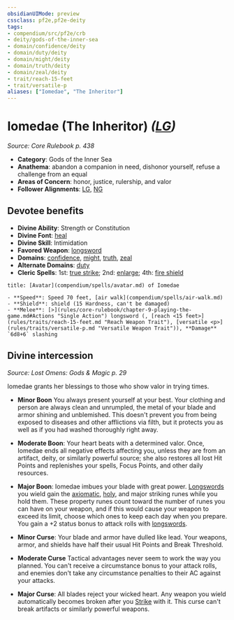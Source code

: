 ```yaml
---
obsidianUIMode: preview
cssclass: pf2e,pf2e-deity
tags:
- compendium/src/pf2e/crb
- deity/gods-of-the-inner-sea
- domain/confidence/deity
- domain/duty/deity
- domain/might/deity
- domain/truth/deity
- domain/zeal/deity
- trait/reach-15-feet
- trait/versatile-p
aliases: ["Iomedae", "The Inheritor"]
---
```

# Iomedae (The Inheritor) *([LG](rules/traits/lg-b1.md "Lawful Good Alignment Trait"))*  
*Source: Core Rulebook p. 438*  

- **Category**: Gods of the Inner Sea
- **Anathema**: abandon a companion in need, dishonor yourself, refuse a challenge from an equal
- **Areas of Concern**: honor, justice, rulership, and valor
- **Follower Alignments**: [LG](rules/traits/lg-b1.md "Lawful Good Alignment Trait"), [NG](rules/traits/ng-b1.md "Neutral Good Alignment Trait")

## Devotee benefits

- **Divine Ability**: Strength or Constitution
- **Divine Font**: [heal](compendium/spells/heal.md)
- **Divine Skill**: Intimidation
- **Favored Weapon**: [longsword](compendium/equipment/items/longsword.md)
- **Domains**: [confidence](compendium/setting/domains.md#Confidence), [might](compendium/setting/domains.md#Might), [truth](compendium/setting/domains.md#Truth), [zeal](compendium/setting/domains.md#Zeal)
- **Alternate Domains**: [duty](compendium/setting/domains.md#Duty)
- **Cleric Spells**: 1st: [true strike](compendium/spells/true-strike.md); 2nd: [enlarge](compendium/spells/enlarge.md); 4th: [fire shield](compendium/spells/fire-shield.md)

```ad-embed-avatar
title: [Avatar](compendium/spells/avatar.md) of Iomedae

- **Speed**: Speed 70 feet, [air walk](compendium/spells/air-walk.md)
- **Shield**: shield (15 Hardness, can't be damaged)
- **Melee**: [>](rules/core-rulebook/chapter-9-playing-the-game.md#Actions "Single Action") longsword (, [reach <15 feet>](rules/traits/reach-15-feet.md "Reach Weapon Trait"), [versatile <p>](rules/traits/versatile-p.md "Versatile Weapon Trait")), **Damage** `6d8+6` slashing 
```

## Divine intercession
*Source: Lost Omens: Gods & Magic p. 29*

Iomedae grants her blessings to those who show valor in trying times.

- **Minor Boon** You always present yourself at your best. Your clothing and person are always clean and unrumpled, the metal of your blade and armor shining and unblemished. This doesn't prevent you from being exposed to diseases and other afflictions via filth, but it protects you as well as if you had washed thoroughly right away.
- **Moderate Boon**: Your heart beats with a determined valor. Once, Iomedae ends all negative effects affecting you, unless they are from an artifact, deity, or similarly powerful source; she also restores all lost Hit Points and replenishes your spells, Focus Points, and other daily resources.
- **Major Boon**: Iomedae imbues your blade with great power. [Longswords](compendium/equipment/items/longsword.md) you wield gain the [axiomatic](compendium/equipment/items/axiomatic.md), [holy](compendium/equipment/items/holy.md), and major striking runes while you hold them. These property runes count toward the number of runes you can have on your weapon, and if this would cause your weapon to exceed its limit, choose which ones to keep each day when you prepare. You gain a +2 status bonus to attack rolls with [longswords](compendium/equipment/items/longsword.md).

- **Minor Curse**: Your blade and armor have dulled like lead. Your weapons, armor, and shields have half their usual Hit Points and Break Threshold.
- **Moderate Curse** Tactical advantages never seem to work the way you planned. You can't receive a circumstance bonus to your attack rolls, and enemies don't take any circumstance penalties to their AC against your attacks.
- **Major Curse**: All blades reject your wicked heart. Any weapon you wield automatically becomes broken after you [Strike](rules/actions/strike.md) with it. This curse can't break artifacts or similarly powerful weapons.